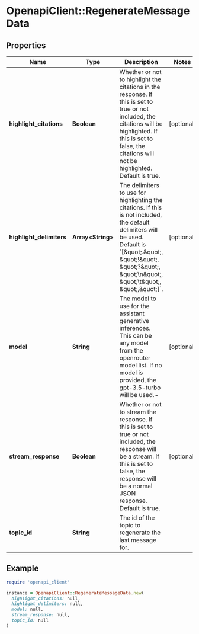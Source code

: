 # OpenapiClient::RegenerateMessageData

## Properties

| Name | Type | Description | Notes |
| ---- | ---- | ----------- | ----- |
| **highlight_citations** | **Boolean** | Whether or not to highlight the citations in the response. If this is set to true or not included, the citations will be highlighted. If this is set to false, the citations will not be highlighted. Default is true. | [optional] |
| **highlight_delimiters** | **Array&lt;String&gt;** | The delimiters to use for highlighting the citations. If this is not included, the default delimiters will be used. Default is &#x60;[\&quot;.\&quot;, \&quot;!\&quot;, \&quot;?\&quot;, \&quot;\\n\&quot;, \&quot;\\t\&quot;, \&quot;,\&quot;]&#x60;. | [optional] |
| **model** | **String** | The model to use for the assistant generative inferences. This can be any model from the openrouter model list. If no model is provided, the gpt-3.5-turbo will be used.~ | [optional] |
| **stream_response** | **Boolean** | Whether or not to stream the response. If this is set to true or not included, the response will be a stream. If this is set to false, the response will be a normal JSON response. Default is true. | [optional] |
| **topic_id** | **String** | The id of the topic to regenerate the last message for. |  |

## Example

```ruby
require 'openapi_client'

instance = OpenapiClient::RegenerateMessageData.new(
  highlight_citations: null,
  highlight_delimiters: null,
  model: null,
  stream_response: null,
  topic_id: null
)
```

